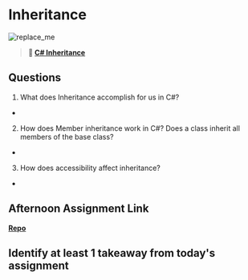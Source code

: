 # Inheritance


![replace_me](https://codeworks.blob.core.windows.net/public/assets/img/illustrations/placeholder.svg)

> **📖 [C# Inheritance](https://codeworksacademy.com/fs-student-guide/resources/wk10/04-Inheritance)**

## Questions

1. What does Inheritance accomplish for us in C#?
- 

2. How does Member inheritance work in C#? Does a class inherit all members of the base class?
- 

3. How does accessibility affect inheritance?
- 

## Afternoon Assignment Link

**[Repo](https://github.com/Lumine3449/<ASSIGNMENT_REPO>)**

Identify at least 1 takeaway from today's assignment
- 